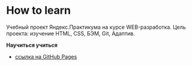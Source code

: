 # How to learn
Учебный проект Яндекс.Практикума на курсе WEB-разработка.
Цель проекта: изучение HTML, CSS, БЭМ, Git, Адаптив.

**Научиться учиться**

* [ссылка на GitHub Pages](https://yurick78.github.io/how-to-learn/index.html)
